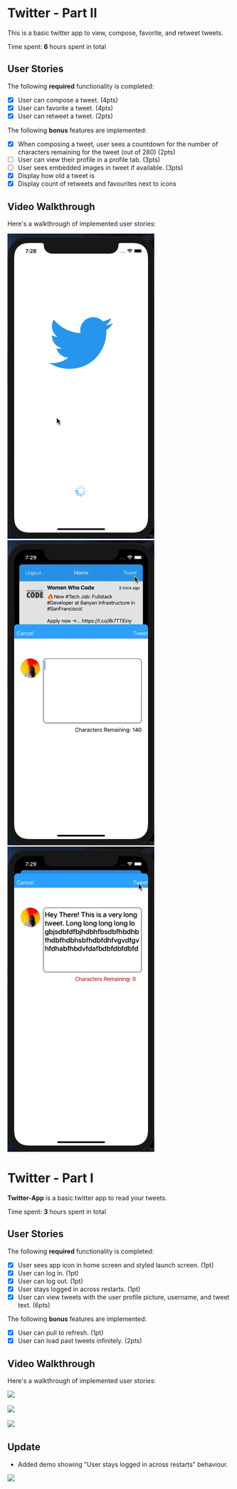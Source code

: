 # Twitter - Part II

This is a basic twitter app to view, compose, favorite, and retweet tweets.

Time spent: **6** hours spent in total

## User Stories

The following **required** functionality is completed:

- [X] User can compose a tweet. (4pts)
- [X] User can favorite a tweet. (4pts)
- [X] User can retweet a tweet. (2pts)

The following **bonus** features are implemented:

- [X] When composing a tweet, user sees a countdown for the number of characters remaining for the tweet (out of 280) (2pts)
- [ ] User can view their profile in a profile tab. (3pts)
- [ ] User sees embedded images in tweet if available. (3pts)
- [X] Display how old a tweet is
- [X] Display count of retweets and favourites next to icons

## Video Walkthrough

Here's a walkthrough of implemented user stories:

![](twitter-part-2-demo-1.gif)
![](twitter-part-2-demo-2.gif)
![](twitter-part-2-demo-3.gif)


# Twitter - Part I

**Twitter-App** is a basic twitter app to read your tweets.

Time spent: **3** hours spent in total

## User Stories

The following **required** functionality is completed:

- [X] User sees app icon in home screen and styled launch screen. (1pt)
- [X] User can log in. (1pt)
- [X] User can log out. (1pt)
- [X] User stays logged in across restarts. (1pt)
- [X] User can view tweets with the user profile picture, username, and tweet text. (6pts)

The following **bonus** features are implemented:

- [X] User can pull to refresh. (1pt)
- [X] User can load past tweets infinitely. (2pts)

## Video Walkthrough

Here's a walkthrough of implemented user stories:

![](https://github.com/jsCoder020193/Twitter-App/blob/7dac47cd0267858ace8c4609481230530d900527/ezgif.com-gif-maker.gif)

![](https://github.com/jsCoder020193/Twitter-App/blob/7dac47cd0267858ace8c4609481230530d900527/ezgif.com-gif-maker%20(1).gif)

![](https://github.com/jsCoder020193/Twitter-App/blob/7dac47cd0267858ace8c4609481230530d900527/ezgif.com-gif-maker%20(2).gif)

## Update

- Added demo showing "User stays logged in across restarts" behaviour.

![](https://github.com/jsCoder020193/Twitter-App/blob/c74072249182c07cd5bd2d97c9dd4df35bb3dfce/ezgif.com-gif-maker%20(3).gif)
